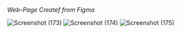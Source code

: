 *Web-Page Createf from Figma*

![Screenshot (173)](https://github.com/Shubhz2508/Shades_of_web/assets/117626394/0e087eef-86eb-4ffa-acfc-72ae34156b2b)
![Screenshot (174)](https://github.com/Shubhz2508/Shades_of_web/assets/117626394/c364ba7a-b0e1-44dd-b575-19a4e64ae281)
![Screenshot (175)](https://github.com/Shubhz2508/Shades_of_web/assets/117626394/2a1ab6e3-ea7d-4fcd-addf-9981b0d52f9f)


